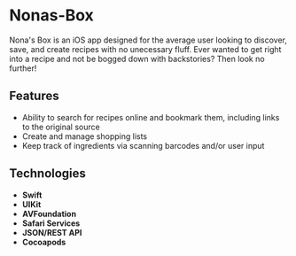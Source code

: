 # Nonas-Box

Nona's Box is an iOS app designed for the average user looking to discover, save, and create recipes with no unecessary fluff. 
Ever wanted to get right into a recipe and not be bogged down with backstories? Then look no further!


## Features
* Ability to search for recipes online and bookmark them, including links to the original source
* Create and manage shopping lists
* Keep track of ingredients via scanning barcodes and/or user input


## Technologies
* __Swift__
* __UIKit__
* __AVFoundation__
* __Safari Services__
* __JSON/REST API__
* __Cocoapods__
